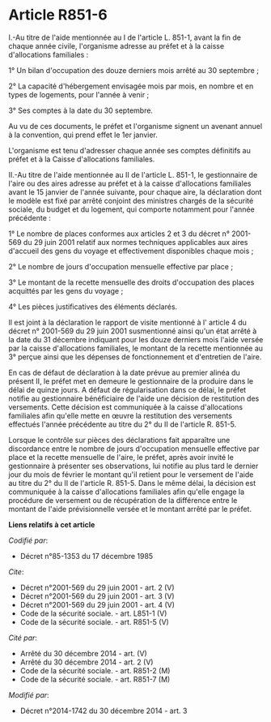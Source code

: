 # Article R851-6

I.-Au titre de l'aide mentionnée au I de l'article L. 851-1, avant la fin de chaque année civile, l'organisme adresse au
préfet et à la caisse d'allocations familiales : 

1° Un bilan d'occupation des douze derniers mois arrêté au 30 septembre ; 

2° La capacité d'hébergement envisagée mois par mois, en nombre et en types de logements, pour l'année à venir ; 

3° Ses comptes à la date du 30 septembre. 

Au vu de ces documents, le préfet et l'organisme signent un avenant annuel à la convention, qui prend effet le 1er janvier. 

L'organisme est tenu d'adresser chaque année ses comptes définitifs au préfet et à la Caisse d'allocations familiales. 

II.-Au titre de l'aide mentionnée au II de l'article L. 851-1, le gestionnaire de l'aire ou des aires adresse au préfet et à
la caisse d'allocations familiales avant le 15 janvier de l'année suivante, pour chaque aire, la déclaration dont le modèle
est fixé par arrêté conjoint des ministres chargés de la sécurité sociale, du budget et du logement, qui comporte notamment
pour l'année précédente : 

1° Le nombre de places conformes aux articles  2  et  3  du décret n° 2001-569 du 29 juin 2001 relatif aux normes techniques
applicables aux aires d'accueil des gens du voyage et effectivement disponibles chaque mois ; 

2° Le nombre de jours d'occupation mensuelle effective par place ; 

3° Le montant de la recette mensuelle des droits d'occupation des places acquittés par les gens du voyage ; 

4° Les pièces justificatives des éléments déclarés. 

Il est joint à la déclaration le rapport de visite mentionné à l' article 4 du décret n° 2001-569 du 29 juin 2001
susmentionné ainsi qu'un état arrêté à la date du 31 décembre indiquant pour les douze derniers mois l'aide versée par la
caisse d'allocations familiales, le montant de la recette mentionnée au 3° perçue ainsi que les dépenses de fonctionnement et
d'entretien de l'aire. 

En cas de défaut de déclaration à la date prévue au premier alinéa du présent II, le préfet met en demeure le gestionnaire de
la produire dans le délai de quinze jours. A défaut de régularisation dans ce délai, le préfet notifie au gestionnaire
bénéficiaire de l'aide une décision de restitution des versements. Cette décision est communiquée à la caisse d'allocations
familiales afin qu'elle mette en œuvre la restitution des versements effectués l'année précédente au titre du 2° du II de
l'article R. 851-5. 

Lorsque le contrôle sur pièces des déclarations fait apparaître une discordance entre le nombre de jours d'occupation
mensuelle effective par place et la recette mensuelle de l'aire, le préfet, après avoir invité le gestionnaire à présenter
ses observations, lui notifie au plus tard le dernier jour du mois de février le montant qu'il retient pour le versement de
l'aide au titre du 2° du II de l'article R. 851-5. Dans le même délai, la décision est communiquée à la caisse d'allocations
familiales afin qu'elle engage la procédure de versement ou de récupération de la différence entre le montant de l'aide
prévisionnelle versée et le montant arrêté par le préfet.

**Liens relatifs à cet article**

_Codifié par_:

  - Décret n°85-1353 du 17 décembre 1985

_Cite_:

  - Décret n°2001-569 du 29 juin 2001 - art. 2 (V)
  - Décret n°2001-569 du 29 juin 2001 - art. 3 (V)
  - Décret n°2001-569 du 29 juin 2001 - art. 4 (V)
  - Code de la sécurité sociale. - art. L851-1 (V)
  - Code de la sécurité sociale. - art. R851-5 (V)

_Cité par_:

  - Arrêté du 30 décembre 2014 - art. (V)
  - Arrêté du 30 décembre 2014 - art. 2 (V)
  - Code de la sécurité sociale. - art. R851-2 (M)
  - Code de la sécurité sociale. - art. R851-7 (M)

_Modifié par_:

  - Décret n°2014-1742 du 30 décembre 2014 - art. 3
